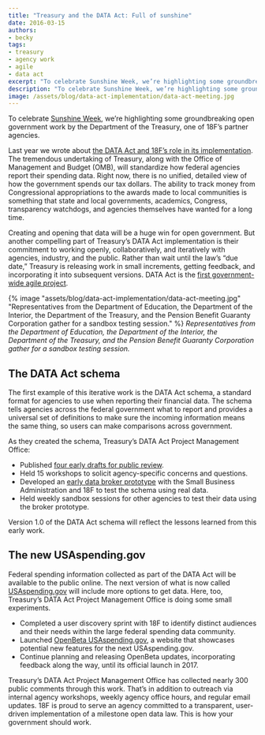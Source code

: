 ```yaml
---
title: "Treasury and the DATA Act: Full of sunshine"
date: 2016-03-15
authors:
- becky
tags:
- treasury
- agency work
- agile
- data act
excerpt: "To celebrate Sunshine Week, we’re highlighting some groundbreaking open government work by the Department of the Treasury, one of 18F’s partner agencies."
description: "To celebrate Sunshine Week, we’re highlighting some groundbreaking open government work by the Department of the Treasury, one of 18F’s partner agencies."
image: /assets/blog/data-act-implementation/data-act-meeting.jpg
---
```


To celebrate [Sunshine Week](http://www.sunshineweek.org/), we’re
highlighting some groundbreaking open government work by the Department
of the Treasury, one of 18F’s partner agencies.

Last year we wrote about [the DATA Act and 18F’s role in its
implementation](https://18f.gsa.gov/2015/06/09/data-act-data-act-explainer/).
The tremendous undertaking of Treasury, along with the Office of
Management and Budget (OMB), will standardize how federal agencies
report their spending data. Right now, there is no unified, detailed
view of how the government spends our tax dollars. The ability to track
money from Congressional appropriations to the awards made to local
communities is something that state and local governments, academics,
Congress, transparency watchdogs, and agencies themselves have wanted
for a long time.

Creating and opening that data will be a huge win for open government.
But another compelling part of Treasury’s DATA Act implementation is
their commitment to working openly, collaboratively, and iteratively
with agencies, industry, and the public. Rather than wait until the
law’s “due date,” Treasury is releasing work in small increments,
getting feedback, and incorporating it into subsequent versions. DATA
Act is the [first government-wide agile
project](http://fedspendingtransparency.github.io/act-ivity/2016/02/29/first-government-wide-agile-project/).

{% image "assets/blog/data-act-implementation/data-act-meeting.jpg" "Representatives from the Department of Education, the Department of the Interior, the Department of the Treasury, and the Pension Benefit Guaranty Corporation gather for a sandbox testing session." %}
*Representatives from the Department of Education, the Department of the Interior, the Department of the Treasury, and the Pension Benefit Guaranty Corporation gather for a sandbox testing session.*

## The DATA Act schema

The first example of this iterative work is the DATA Act schema, a
standard format for agencies to use when reporting their financial data.
The schema tells agencies across the federal government what to report
and provides a universal set of definitions to make sure the incoming
information means the same thing, so users can make comparisons across
government.

As they created the schema, Treasury’s DATA Act Project Management
Office:

-   Published [four early drafts for public review](http://fedspendingtransparency.github.io/data-exchange-standard/).
-   Held 15 workshops to solicit agency-specific concerns and questions.
-   Developed an [early data broker prototype](https://github.com/18F/data-act-pilot) with the Small Business Administration and 18F to test the schema using real data.
-   Held weekly sandbox sessions for other agencies to test their data using the broker prototype.

Version 1.0 of the DATA Act schema will reflect the lessons learned from
this early work.

## The new USAspending.gov

Federal spending information collected as part of the DATA Act will be
available to the public online. The next version of what is now called
[USAspending.gov](https://www.usaspending.gov) will include more
options to get data. Here, too, Treasury’s DATA Act
Project Management Office is doing some small experiments.

-   Completed a user discovery sprint with 18F to identify distinct audiences and their needs within the large federal spending data community.
-   Launched [OpenBeta USAspending.gov](https://openbeta.usaspending.gov/), a website that showcases potential new features for the next USAspending.gov.
-   Continue planning and releasing OpenBeta updates, incorporating feedback along the way, until its official launch in 2017.

Treasury’s DATA Act Project Management Office has collected nearly 300
public comments through this work. That’s in addition to outreach via
internal agency workshops, weekly agency office hours, and regular email
updates. 18F is proud to serve an agency committed to a transparent,
user-driven implementation of a milestone open data law. This is how
your government should work.
